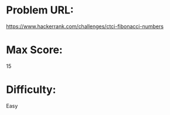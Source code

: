 # Problem URL:
https://www.hackerrank.com/challenges/ctci-fibonacci-numbers

# Max Score:
15

# Difficulty:
Easy
